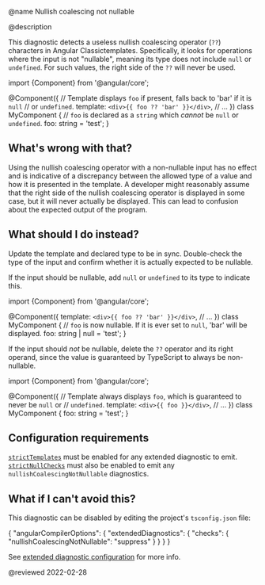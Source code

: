 @name Nullish coalescing not nullable

@description

This diagnostic detects a useless nullish coalescing operator \(`??`\) characters in Angular Classictemplates.
Specifically, it looks for operations where the input is not "nullable", meaning its type does not include `null` or `undefined`.
For such values, the right side of the `??` will never be used.

<code-example format="typescript" language="typescript">

import {Component} from '&commat;angular/core';

&commat;Component({
  // Template displays `foo` if present, falls back to 'bar' if it is `null`
  // or `undefined`.
  template: `<div>{{ foo ?? 'bar' }}</div>`,
  // &hellip;
})
class MyComponent {
  // `foo` is declared as a `string` which *cannot* be `null` or `undefined`.
  foo: string = 'test';
}

</code-example>

## What's wrong with that?

Using the nullish coalescing operator with a non-nullable input has no effect and is indicative of a discrepancy between the allowed type of a value and how it is presented in the template.
A developer might reasonably assume that the right side of the nullish coalescing operator is displayed in some case, but it will never actually be displayed.
This can lead to confusion about the expected output of the program.

## What should I do instead?

Update the template and declared type to be in sync.
Double-check the type of the input and confirm whether it is actually expected to be nullable.

If the input should be nullable, add `null` or `undefined` to its type to indicate this.

<code-example format="typescript" language="typescript">

import {Component} from '&commat;angular/core';

&commat;Component({
  template: `<div>{{ foo ?? 'bar' }}</div>`,
  // &hellip;
})
class MyComponent {
  // `foo` is now nullable. If it is ever set to `null`, 'bar' will be displayed.
  foo: string | null = 'test';
}

</code-example>

If the input should *not* be nullable, delete the `??` operator and its right operand, since the value is guaranteed by TypeScript to always be non-nullable.

<code-example format="typescript" language="typescript">

import {Component} from '&commat;angular/core';

&commat;Component({
  // Template always displays `foo`, which is guaranteed to never be `null` or
  // `undefined`.
  template: `<div>{{ foo }}</div>`,
  // &hellip;
})
class MyComponent {
  foo: string = 'test';
}

</code-example>

## Configuration requirements

[`strictTemplates`](guide/template-typecheck#strict-mode) must be enabled for any extended diagnostic to emit.
[`strictNullChecks`](guide/template-typecheck#strict-null-checks) must also be enabled to emit any `nullishCoalescingNotNullable` diagnostics.

## What if I can't avoid this?

This diagnostic can be disabled by editing the project's `tsconfig.json` file:

<code-example format="json" language="json">

{
  "angularCompilerOptions": {
    "extendedDiagnostics": {
      "checks": {
        "nullishCoalescingNotNullable": "suppress"
      }
    }
  }
}

</code-example>

See [extended diagnostic configuration](extended-diagnostics#configuration) for more info.

<!-- links -->

<!-- external links -->

<!-- end links -->

@reviewed 2022-02-28
